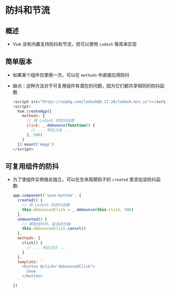 # 防抖和节流

## 概述

+ Vue 没有内置支持防抖和节流，但可以使用 `Lodash` 等库来实现

## 简单版本

+ 如果某个组件仅使用一次，可以在 `methods` 中直接应用防抖

+ 缺点：这种方法对于可复用组件有潜在的问题，因为它们都共享相同的防抖函数

    ```js
    <script src="https://unpkg.com/lodash@4.17.20/lodash.min.js"></script>
    <script>
      Vue.createApp({
        methods: {
          // 用 Lodash 的防抖函数
          click: _.debounce(function() {
            // ... 响应点击 ...
          }, 500)
        }
      }).mount('#app')
    </script>
    ```

## 可复用组件的防抖

+ 为了使组件实例彼此独立，可以在生命周期钩子的 `created` 里添加该防抖函数:

    ```js
    app.component('save-button', {
      created() {
        // 用 Lodash 的防抖函数
        this.debouncedClick = _.debounce(this.click, 500)
      },
      unmounted() {
        // 移除组件时，取消定时器
        this.debouncedClick.cancel()
      },
      methods: {
        click() {
          // ... 响应点击 ...
        }
      },
      template: `
        <button @click="debouncedClick">
          Save
        </button>
      `
    })
    ```
